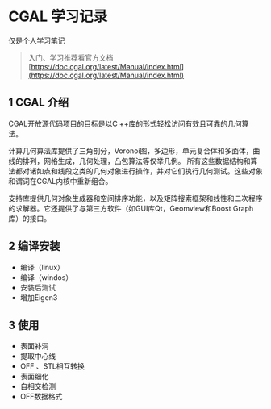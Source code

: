# CGAL 学习记录

仅是个人学习笔记

> 入门、学习推荐看官方文档  [https://doc.cgal.org/latest/Manual/index.html](https://doc.cgal.org/latest/Manual/index.html)



## 1 CGAL 介绍

CGAL开放源代码项目的目标是以C ++库的形式轻松访问有效且可靠的几何算法。

计算几何算法库提供了三角剖分，Voronoi图，多边形，单元复合体和多面体，曲线的排列，网格生成，几何处理，凸包算法等仅举几例。
所有这些数据结构和算法都对诸如点和线段之类的几何对象进行操作，并对它们执行几何测试。这些对象和谓词在CGAL内核中重新组合。

支持库提供几何对象生成器和空间排序功能，以及矩阵搜索框架和线性和二次程序的求解器。它还提供了与第三方软件（如GUI库Qt，Geomview和Boost Graph库）的接口。



## 2 编译安装

* 编译（linux）
* 编译（windos）
* 安装后测试
* 增加Eigen3



## 3 使用

* 表面补洞
* 提取中心线
* OFF 、STL相互转换
* 表面细化
* 自相交检测
* OFF数据格式







